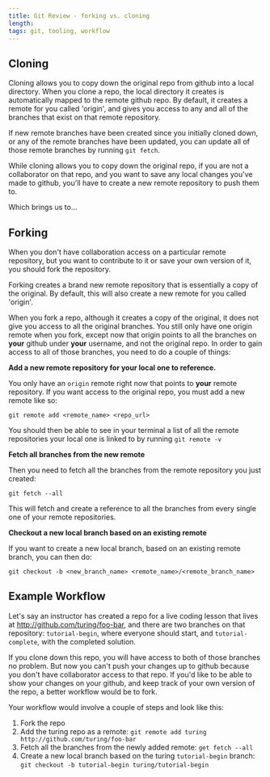 ```yaml
---
title: Git Review - forking vs. cloning
length:
tags: git, tooling, workflow 
---
```


## Cloning

Cloning allows you to copy down the original repo from github into a local directory. When you clone a repo, the local directory it creates is automatically mapped to the remote github repo. By default, it creates a remote for you called 'origin', and gives you access to any and all of the branches that exist on that remote repository.

If new remote branches have been created since you initially cloned down, or any of the remote branches have been updated, you can update all of those remote branches by running `git fetch`.

While cloning allows you to copy down the original repo, if you are not a collaborator on that repo, and you want to save any local changes you've made to github, you'll have to create a new remote repository to push them to.

Which brings us to...

## Forking

When you don't have collaboration access on a particular remote repository, but you want to contribute to it or save your own version of it, you should fork the repository.

Forking creates a brand new remote repository that is essentially a copy of the original. By default, this will also create a new remote for you called 'origin'. 

When you fork a repo, although it creates a copy of the original, it does not give you access to all the original branches. You still only have one origin remote when you fork, except now that origin points to all the branches on **your** github under **your** username, and not the original repo. In order to gain access to all of those branches, you need to do a couple of things:

**Add a new remote repository for your local one to reference.**

You only have an `origin` remote right now that points to **your** remote repository. If you want access to the original repo, you must add a new remote like so:

`git remote add <remote_name> <repo_url>`

You should then be able to see in your terminal a list of all the remote repositories your local one is linked to by running `git remote -v`

**Fetch all branches from the new remote**

Then you need to fetch all the branches from the remote repository you just created:

`git fetch --all`

This will fetch and create a reference to all the branches from every single one of your remote repositories.

**Checkout a new local branch based on an existing remote**

If you want to create a new local branch, based on an existing remote branch, you can then do:

`git checkout -b <new_branch_name> <remote_name>/<remote_branch_name>`


## Example Workflow

Let's say an instructor has created a repo for a live coding lesson that lives at http://github.com/turing/foo-bar, and there are two branches on that repository: `tutorial-begin`, where everyone should start, and `tutorial-complete`, with the completed solution.

If you clone down this repo, you will have access to both of those branches no problem. But now you can't push your changes up to github because you don't have collaborator access to that repo. If you'd like to be able to show your changes on your github, and keep track of your own version of the repo, a better workflow would be to fork.

Your workflow would involve a couple of steps and look like this:

1. Fork the repo
2. Add the turing repo as a remote: `git remote add turing http://github.com/turing/foo-bar`
3. Fetch all the branches from the newly added remote: `get fetch --all`
4. Create a new local branch based on the turing `tutorial-begin` branch: `git checkout -b tutorial-begin turing/tutorial-begin`